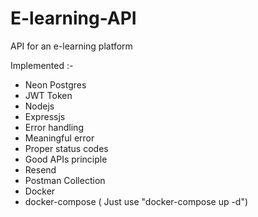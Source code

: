 # E-learning-API
API for an e-learning platform

Implemented :-
 - Neon Postgres
 - JWT Token
 - Nodejs
 - Expressjs
 - Error handling
 - Meaningful error
 - Proper status codes
 - Good APIs principle
 - Resend
 - Postman Collection
 - Docker
 - docker-compose ( Just use "docker-compose up -d")
